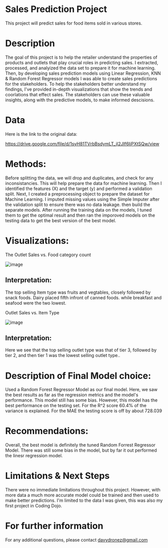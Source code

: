 # Sales Prediction Project

This project will predict sales for food items sold in various stores.

# Description

The goal of this project is to help the retailer understand the properties of products and outlets that play crucial roles in predicting sales. I extracted, processed, and analyized the data set to prepare it for machine learning. Then, by developing sales prediction models using Linear Regression, KNN & Random Forest Regressor models I was able to create sales predictions for the stakeholders. To help the stakeholders better understand my findings, I've provided in-depth visualizations that show the trends and coorlations that effect sales. The stakeholders can use these valuable insights, along with the predictive models, to make informed descisions. 

# Data

Here is the link to the original data:

https://drive.google.com/file/d/1syH81TVrbBsdymLT_jl2JIf6IjPXtSQw/view

# Methods:

Before splitting the data, we will drop and duplicates, and check for any inconsistancies. 
This will help prepare the data for machine learning.
Then I identified the features (X) and the target (y) and performed a validation split.
Next, I created a preprocessing object to prepare the dataset for Machine Learning.
I imputed missing values using the Simple Imputer after the validation split to ensure there was no data leakage. then build the separate models. After running the training data on the models, I tuned them to get the optimal result and then ran the imporoved models on the testing data to get the best version of the best model.

# Visualizations:

The 
Outlet Sales vs. Food category count

![image](https://user-images.githubusercontent.com/117705408/210702555-0959b106-27de-4dcf-8f33-7606d8d518d5.png)


## **Interpretation:**

The top selling Item type was fruits and vegtables, closely followed by snack
foods. Dairy placed fifth infront of canned foods. while breakfast and seafood
were the two lowest.


Outlet Sales vs. Item Type

![image](https://user-images.githubusercontent.com/117705408/210702522-b8da5291-b6f9-4d15-a08e-cd4f3ec955f0.png)



## **Interpretation:**

Here we see that the top selling outlet type was that of tier 3, followed by tier 2, and then tier 1 was the lowest selling outlet type..

# Description of Final Model choice:

Used a Random Forest Regressor Model as our final model. 
Here, we saw the best results as far as the regression metrics and the model's performance.
This model still has some bias. However, this model has the best performance on the testing set.
For the R^2 score 60.4% of the variance is explained.
For the MAE the testing score is off by about 728.039

# Recommendations:

Overall, the best model is definitely the tuned Random Forrest Regressor Model. There was still some bias in the model, but by far it out performed the linesr regression model.

# Limitations & Next Steps
There were no immediate limitations throughout this project. However, with more data a much more accurate model could be trained and then used to make better predictions. I'm limited to the data I was given, this was also my first project in Coding Dojo.

# For further information
For any additional questions, please contact davydronez@gmail.com
